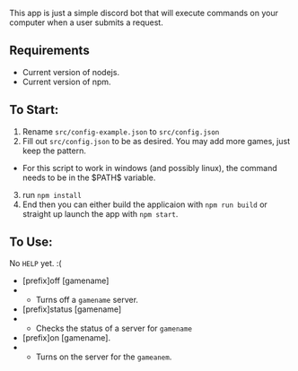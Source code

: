This app is just a simple discord bot that will execute commands on your computer when a user submits a request.

## Requirements
 * Current version of nodejs.
 * Current version of npm.

## To Start: 
 1. Rename `src/config-example.json` to `src/config.json`
 2. Fill out `src/config.json` to be as desired. You may add more games, just keep the pattern.
 * For this script to work in windows (and possibly linux), the command needs to be in the \$PATH\$ variable.
 3. run `npm install`
 4. End then you can either build the applicaion with `npm run build` or straight up launch the app with `npm start`.

## To Use:
No `HELP` yet. :(

* [prefix]off [gamename]
* * Turns off a `gamename` server.
* [prefix]status [gamename]
* * Checks the status of a server for `gamename`
* [prefix]on [gamename].
* * Turns on the server for the `gameanem`.